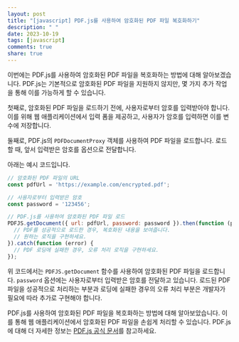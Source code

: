 ```yaml
---
layout: post
title: "[javascript] PDF.js를 사용하여 암호화된 PDF 파일 복호화하기"
description: " "
date: 2023-10-19
tags: [javascript]
comments: true
share: true
---
```


이번에는 PDF.js를 사용하여 암호화된 PDF 파일을 복호화하는 방법에 대해 알아보겠습니다. PDF.js는 기본적으로 암호화된 PDF 파일을 지원하지 않지만, 몇 가지 추가 작업을 통해 이를 가능하게 할 수 있습니다.

첫째로, 암호화된 PDF 파일을 로드하기 전에, 사용자로부터 암호를 입력받아야 합니다. 이를 위해 웹 애플리케이션에서 입력 폼을 제공하고, 사용자가 암호를 입력하면 이를 변수에 저장합니다.

둘째로, PDF.js의 `PDFDocumentProxy` 객체를 사용하여 PDF 파일을 로드합니다. 로드할 때, 앞서 입력받은 암호를 옵션으로 전달합니다.

아래는 예시 코드입니다.

```javascript
// 암호화된 PDF 파일의 URL
const pdfUrl = 'https://example.com/encrypted.pdf';

// 사용자로부터 입력받은 암호
const password = '123456';

// PDF.js를 사용하여 암호화된 PDF 파일 로드
PDFJS.getDocument({ url: pdfUrl, password: password }).then(function (pdf) {
  // PDF를 성공적으로 로드한 경우, 복호화된 내용을 보여줍니다.
  // 원하는 로직을 구현하세요.
}).catch(function (error) {
  // PDF 로딩에 실패한 경우, 오류 처리 로직을 구현하세요.
});
```

위 코드에서는 `PDFJS.getDocument` 함수를 사용하여 암호화된 PDF 파일을 로드합니다. `password` 옵션에는 사용자로부터 입력받은 암호를 전달하고 있습니다. 로드된 PDF 파일을 성공적으로 처리하는 부분과 로딩에 실패한 경우의 오류 처리 부분은 개발자가 필요에 따라 추가로 구현해야 합니다.

PDF.js를 사용하여 암호화된 PDF 파일을 복호화하는 방법에 대해 알아보았습니다. 이를 통해 웹 애플리케이션에서 암호화된 PDF 파일을 손쉽게 처리할 수 있습니다. PDF.js에 대해 더 자세한 정보는 [PDF.js 공식 문서](https://mozilla.github.io/pdf.js/)를 참고하세요.
